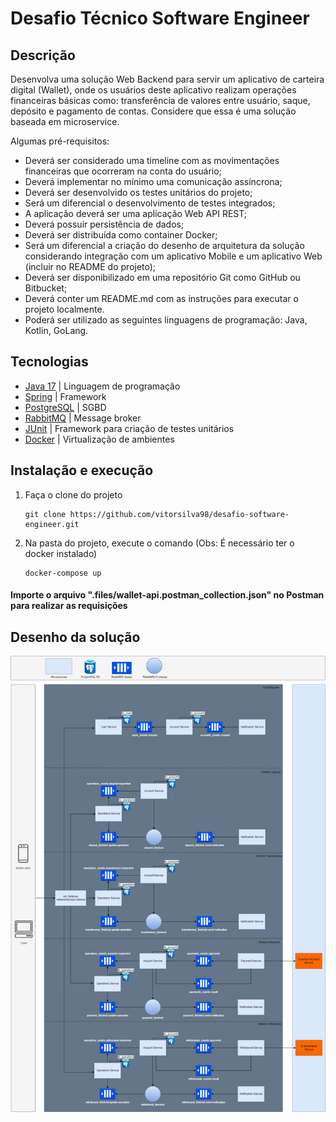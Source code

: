 # Desafio Técnico Software Engineer

## Descrição
Desenvolva uma solução Web Backend para servir um aplicativo de carteira digital (Wallet), onde os usuários deste aplicativo realizam operações financeiras básicas como: transferência de valores entre usuário, saque, depósito e pagamento de contas. Considere que essa é uma solução baseada em microservice.

Algumas pré-requisitos:
- Deverá ser considerado uma timeline com as movimentações financeiras que ocorreram na conta do usuário;
- Deverá implementar no mínimo uma comunicação assíncrona;
- Deverá ser desenvolvido os testes unitários do projeto;
- Será um diferencial o desenvolvimento de testes integrados;
- A aplicação deverá ser uma aplicação Web API REST;
- Deverá possuir persistência de dados;
- Deverá ser distribuída como container Docker;
- Será um diferencial a criação do desenho de arquitetura da solução considerando integração com um aplicativo Mobile e um aplicativo Web (incluir no README do projeto);
- Deverá ser disponibilizado em uma repositório Git como GitHub ou Bitbucket;
- Deverá conter um README.md com as instruções para executar o projeto localmente.
- Poderá ser utilizado as seguintes linguagens de programação: Java, Kotlin, GoLang.

## Tecnologias
- [Java 17](https://www.java.com/pt-BR/)     | Linguagem de programação
- [Spring](https://spring.io/why-spring)     | Framework 
- [PostgreSQL](https://www.postgresql.org/)  | SGBD
- [RabbitMQ](https://www.rabbitmq.com/)      | Message broker
- [JUnit](https://junit.org/junit5/)         | Framework para criação de testes unitários
- [Docker](https://www.docker.com/)          | Virtualização de ambientes

## Instalação e execução
1. Faça o clone do projeto
    ```
    git clone https://github.com/vitorsilva98/desafio-software-engineer.git
    ```
2. Na pasta do projeto, execute o comando (Obs: É necessário ter o docker instalado)
    ```
    docker-compose up
    ```

#### Importe o arquivo ".files/wallet-api.postman_collection.json" no Postman para realizar as requisições

## Desenho da solução
<img src=".files/desenho_final.drawio.png">
